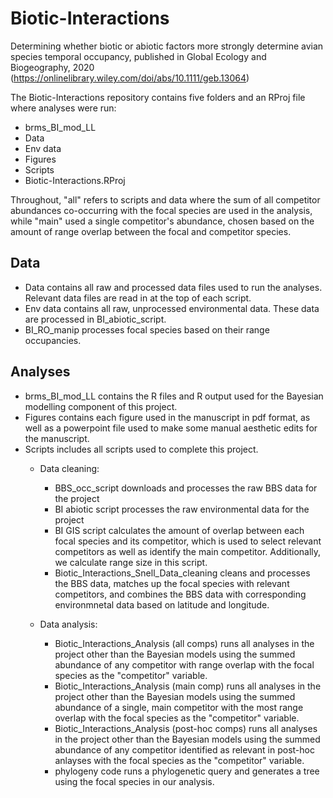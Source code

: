 # Biotic-Interactions
Determining whether biotic or abiotic factors more strongly determine avian species temporal occupancy, published in Global Ecology and Biogeography, 2020 (https://onlinelibrary.wiley.com/doi/abs/10.1111/geb.13064)

The Biotic-Interactions repository contains five folders and an RProj file where analyses were run:
- brms_BI_mod_LL
- Data
- Env data
- Figures
- Scripts
- Biotic-Interactions.RProj

Throughout, "all" refers to scripts and data where the sum of all competitor abundances co-occurring with the focal species are used in the analysis, while "main" used a single competitor's abundance, chosen based on the amount of range overlap between the focal and competitor species.

## Data
- Data contains all raw and processed data files used to run the analyses. Relevant data files are read in at the top of each script.
- Env data contains all raw, unprocessed environmental data. These data are processed in BI_abiotic_script.
- BI_RO_manip processes focal species based on their range occupancies.

## Analyses
- brms_BI_mod_LL contains the R files and R output used for the Bayesian modelling component of this project. 
- Figures contains each figure used in the manuscript in pdf format, as well as a powerpoint file used to make some manual aesthetic edits for the manuscript.
- Scripts includes all scripts used to complete this project. 
  - Data cleaning: 
    - BBS_occ_script downloads and processes the raw BBS data for the project
    - BI abiotic script processes the raw environmental data for the project
    - BI GIS script calculates the amount of overlap between each focal species and its competitor, which is used to select relevant competitors as well as identify the main competitor. Additionally, we calculate range size in this script.
    - Biotic_Interactions_Snell_Data_cleaning cleans and processes the BBS data, matches up the focal species with relevant competitors, and combines the BBS data with corresponding environmnetal data based on latitude and longitude.
    
  - Data analysis: 
    - Biotic_Interactions_Analysis (all comps) runs all analyses in the project other than the Bayesian models using the summed abundance of any competitor with range overlap with the focal species as the "competitor" variable.
    - Biotic_Interactions_Analysis (main comp) runs all analyses in the project other than the Bayesian models using the summed abundance of a single, main competitor with the most range overlap with the focal species as the "competitor" variable.
    - Biotic_Interactions_Analysis (post-hoc comps) runs all analyses in the project other than the Bayesian models using the summed abundance of any competitor identified as relevant in post-hoc anlayses with the focal species as the "competitor" variable.
    - phylogeny code runs a phylogenetic query and generates a tree using the focal species in our analysis.
  
